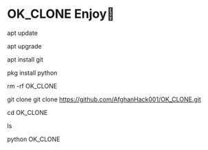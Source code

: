 # OK_CLONE Enjoy🤕

apt update

apt upgrade

apt install git

pkg install python

rm -rf OK_CLONE

git clone git clone https://github.com/AfghanHack001/OK_CLONE.git

cd OK_CLONE

ls

python OK_CLONE
